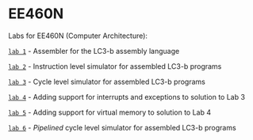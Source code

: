 # EE460N

Labs for EE460N (Computer Architecture):

[`lab 1`](https://github.com/sidharthNair/EE460N/tree/main/lab1) - Assembler for the LC3-b assembly language

[`lab 2`](https://github.com/sidharthNair/EE460N/tree/main/lab2) - Instruction level simulator for assembled LC3-b programs

[`lab 3`](https://github.com/sidharthNair/EE460N/tree/main/lab3) - Cycle level simulator for assembled LC3-b programs

[`lab 4`](https://github.com/sidharthNair/EE460N/tree/main/lab4) - Adding support for interrupts and exceptions to solution to Lab 3

[`lab 5`](https://github.com/sidharthNair/EE460N/tree/main/lab5) - Adding support for virtual memory to solution to Lab 4

[`lab 6`](https://github.com/sidharthNair/EE460N/tree/main/lab6) - _Pipelined_ cycle level simulator for assembled LC3-b programs
